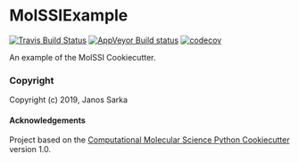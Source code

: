 MolSSIExample
==============================
[//]: # (Badges)
[![Travis Build Status](https://travis-ci.org/jsarka/MolSSIExample.png)](https://travis-ci.org/jsarka/MolSSIExample)
[![AppVeyor Build status](https://ci.appveyor.com/api/projects/status/REPLACE_WITH_APPVEYOR_LINK/branch/master?svg=true)](https://ci.appveyor.com/project/jsarka/MolSSIExample/branch/master)
[![codecov](https://codecov.io/gh/jsarka/MolSSIExample/branch/master/graph/badge.svg)](https://codecov.io/gh/jsarka/MolSSIExample/branch/master)

An example of the MolSSI Cookiecutter.

### Copyright

Copyright (c) 2019, Janos Sarka


#### Acknowledgements
 
Project based on the 
[Computational Molecular Science Python Cookiecutter](https://github.com/molssi/cookiecutter-cms) version 1.0.

